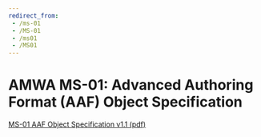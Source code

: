 ```yaml
---
redirect_from:
 - /ms-01
 - /MS-01
 - /ms01
 - /MS01
---
```


# AMWA MS-01: Advanced Authoring Format (AAF) Object Specification

[MS-01 AAF Object Specification v1.1 (pdf)](ms-01_v1.1.pdf)

